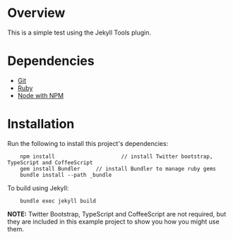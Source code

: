 # Overview

This is a simple test using the Jekyll Tools plugin.


# Dependencies

- [Git](http://git-scm.com/)
- [Ruby](http://www.ruby-lang.org/)
- [Node with NPM](http://nodejs.org/)


# Installation

Run the following to install this project's dependencies:

		npm install 					// install Twitter bootstrap, TypeScript and CoffeeScript
		gem install Bundler 	// install Bundler to manage ruby gems
		bundle install --path _bundle

To build using Jekyll:

		bundle exec jekyll build


**NOTE:** Twitter Bootstrap, TypeScript and CoffeeScript are not required, 
but they are included in this example project to show you how you might use them.